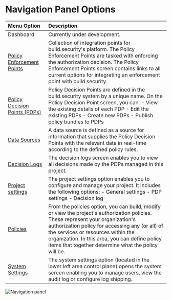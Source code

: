 # Navigation Panel Options

| Menu Option | Description |
| :--- | :--- |
| Dashboard | Currently under development. |
| [Policy Enforcement Points](../../pep-integrations.md) | Collection of integration points for build.security's platform. The Policy Enforcement Points are tasked with enforcing the authorization decision. The Policy Enforcement Points screen contains links to all current options for integrating an enforcement point with build.security. |
| [Policy Decision Points \(PDPs\)](../../policy-decision-points-pdp/) | Policy Decision Points are defined in the build.security system by a unique name. On the Policy Decision Point screen, you can:  - View the existing details of each PDP - Edit the existing PDPs - Create new PDPs - Publish policy bundles to PDPs |
| [Data Sources](../../data-sources/) | A data source is defined as a source for information that supplies the Policy Decision Points with the relevant data in real-time according to the defined policy rules. |
| [Decision Logs](../../decision-logs/) | The decision logs screen enables you to view all decisions made by the PDPs managed in this project. |
| [Project settings](../../project-settings/) | The project settings option enables you to configure and manage your project. It includes the following options:  - General settings - PDP settings - Decision log |
| [Policies](../../policies/) | From the policies option, you can build, modify or view the project's authorization policies. These represent your organization's authorization policy for accessing any \(or all\) of the services or resources within the organization.  In this area, you can define policy items that together determine what the policy will be. |
| [System Settings](../../system-settings/) | The system settings option \(located in the lower left area control plane\) opens the system screen enabling you to manage users, view the audit log or configure log shipping. |

![Navigation panel](https://files.readme.io/d211284-control_navigationsysset.PNG)

### 

